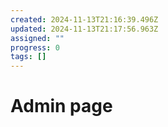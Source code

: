 ```yaml
---
created: 2024-11-13T21:16:39.496Z
updated: 2024-11-13T21:17:56.963Z
assigned: ""
progress: 0
tags: []
---
```


# Admin page
